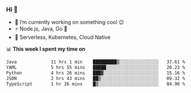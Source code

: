 ### Hi 👋

<!--
**nodejh/nodejh** is a ✨ _special_ ✨ repository because its `README.md` (this file) appears on your GitHub profile.

Here are some ideas to get you started:

- 🔭 I’m currently working on ...
- 🌱 I’m currently learning ...
- 👯 I’m looking to collaborate on ...
- 🤔 I’m looking for help with ...
- 💬 Ask me about ...
- 📫 How to reach me: ...
- 😄 Pronouns: ...
- ⚡ Fun fact: ...
-->

- 🔭 I’m currently working on something cool :wink:
- ⚡ Node.js, Java, Go :thought_balloon:
- 🤖 Serverless, Kubernetes, Cloud Native

📊 **This week I spent my time on**

<!--START_SECTION:waka-->

```txt
Java             11 hrs 1 min    █████████▒░░░░░░░░░░░░░░░   37.61 %
YAML             5 hrs 55 mins   █████░░░░░░░░░░░░░░░░░░░░   20.23 %
Python           4 hrs 26 mins   ███▓░░░░░░░░░░░░░░░░░░░░░   15.16 %
JSON             2 hrs 43 mins   ██▒░░░░░░░░░░░░░░░░░░░░░░   09.32 %
TypeScript       1 hr 26 mins    █▒░░░░░░░░░░░░░░░░░░░░░░░   04.90 %
```

<!--END_SECTION:waka-->


<!--
:traffic_light: **Visitors**

![visitors](https://visitor-badge.glitch.me/badge?page_id=nodejh.nodejh)
-->

